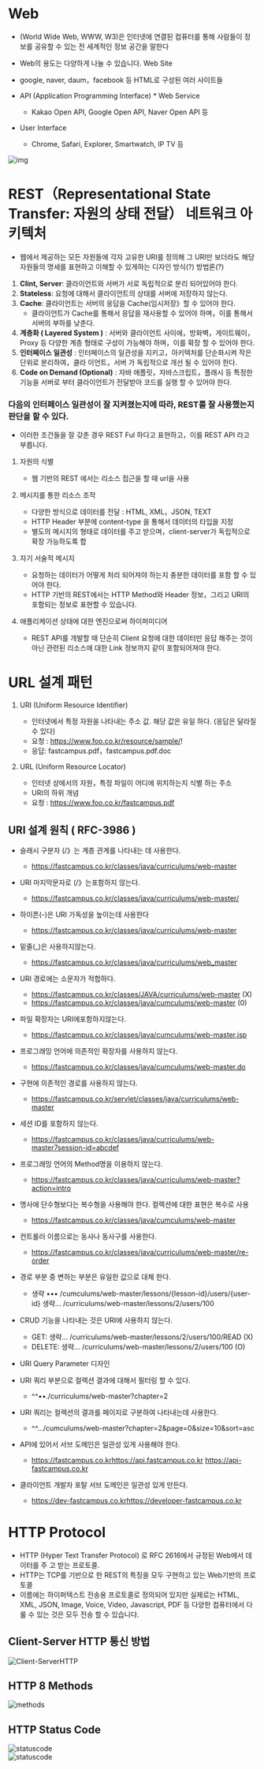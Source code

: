 # Web

- (World Wide Web, WWW, W3)은 인터넷에 연결된 컴퓨터를 통해 사람들이 정보를 공유할 수 있는 전 세계적인 정보 공간을 말한다
- Web의 용도는 다양하게 나눌 수 있습니다. Web Site

- google, naver, daum，facebook 등 HTML로 구성된 여러 사이트들
-  API (Application Programming Interface) * Web Service
   - Kakao Open API, Google Open API, Naver Open API 등 
 - User Interface
   - Chrome, Safari, Explorer, Smartwatch, IP TV 등

![img](../img/web.png)

# REST（Representational State Transfer: 자원의 상태 전달） 네트워크 아키텍처

- 웹에서 제공하는 모든 자원들에 각자 고유한 URI를 정의해 그 URI만 보더라도 해당 자원들의 명세를 표현하고 이해할 수 있게하는 디자인 방식(?) 방법론(?) 

1. **Clint, Server**: 클라이언트와 서버가 서로 독립적으로 분리 되어있어야 한다.
2. **Stateless**: 요청에 대해서 클라이언트의 상태를 서버에 저장하지 않는다.
3. **Cache**: 클라이언트는 서버의 응답을 Cache(임시저장》할 수 있어야 한다.
      - 클라이언트가 Cache를 통해서 응답을 재사용할 수 있어야 하며，이를 통해서 서버의 부하를 낮춘다.
4.  **계층화 ( Layered System )** : 서버와 클라이언트 사이에，방화벽，게이트웨이，Proxy 등 다양한 계층 형태로 구성이 가능해야 하며，이를 확장 할 수 있어야 한다.
5.  **인터페이스 일관성** : 인터페이스의 일관성을 지키고，아키텍처를 단순화시켜 작은 단위로 분리하여，클라 이언트，서버 가 독립적으로 개선 될 수 있어야 한다.
6.  **Code on Demand (Optional)** : 자바 애플릿，자바스크립트，플래시 등 특정한 기능을 서버로 부터 클라이언트가 전달받아 코드를 실행 할 수 있어야 한다.


### 다음의 인터페이스 일관성이 잘 지켜졌는지에 따라, REST를 잘 사용했는지 판단을 할 수 있다.
- 이러한 조건들을 잘 갖춘 경우 REST Ful 하다고 표현하고，이를 REST API 라고 부릅니다.
  
1. 자원의 식별
   
    - 웹 기반의 REST 에서는 리소스 접근을 할 때 url을 사용
  
2. 메시지를 통한 리소스 조작

    - 다양한 방식으로 데이터를 전달 : HTML, XML，JSON, TEXT
    - HTTP Header 부분에 content-type 을 통해서 데이터의 타입을 지정
    - 별도의 메시지의 형태로 데이터를 주고 받으며，client-server가 독립적으로 확장 가능하도록 합

3. 자기 서술적 메시지

   - 요청하는 데이터가 어떻게 처리 되어져야 하는지 충분한 데이터를 포함 할 수 있어야 한다.
   - HTTP 기반의 REST에서는 HTTP Method와 Header 정보，그리고 URI의 포함되는 정보로
표현할 수 있습니다.

4. 애플리케이션 상태에 대한 엔진으로써 하이퍼미디어
   
   - REST API를 개발할 때 단순히 Client 요청에 대한 데이터만 응답 해주는 것이 아닌 관련된 리소스에 대한 Link 정보까지 같이 포함되어져야 한다.


# URL 설계 패턴

1. URI (Uniform Resource Identifier)
   
   - 인터넷에서 특정 자원을 나타내는 주소 값. 해당 값은 유일 하다. (응답은 달라질 수 있다)
   - 요청 : https://www.foo.co.kr/resource/sample/!
   - 응답: fastcampus.pdf，fastcampus.pdf.doc

2. URL (Uniform Resource Locator)

   - 인터넷 상에서의 자원，특정 파일이 어디에 위치하는지 식별 하는 주소 
   - URI의 하위 개념
   - 요청 : https://www.foo.co.kr/fastcampus.pdf


## URI 설계 원칙 ( RFC-3986 )

- 슬래시 구분자 (/》는 계층 관계를 나타내는 데 사용한다.

   - https://fastcampus.co.kr/classes/java/curriculums/web-master
  
- URI 마지막문자로 (/》는포함하지 않는다.

  - https://fastcampus.co.kr/classes/java/curriculums/web-master/

- 하이픈(-)은 URI 가독성을 높이는데 사용한다

  - https://fastcampus.co.kr/classes/java/curriculums/web-master

- 밑줄(_)은 사용하지않는다.

  - https://fastcampus.co.kr/classes/java/curriculums/web_master

- URI 경로에는 소문자가 적합하다.

  - https://fastcampus.co.kr/classes/JAVA/curriculums/web-master (X) 
  - https://fastcampus.co.kr/classes/java/cumculums/web-master (0)

- 파일 확장자는 URI에포함하지않는다.

  - https://fastcampus.co.kr/classes/java/cumculums/web-master.jsp

- 프로그래밍 언어에 의존적인 확장자를 사용하지 않는다.

  - https://fastcampus.co.kr/classes/java/cumculums/web-master.do

- 구현에 의존적인 경로를 사용하지 않는다.

  - https://fastcampus.co.kr/servlet/classes/java/curriculums/web-master

- 세션 ID를 포함하지 않는다.

    - https://fastcampus.co.kr/classes/java/curriculums/web-master7session-id=abcdef

- 프로그래밍 언어의 Method명을 이용하지 않는다.

    - https://fastcampus.co.kr/classes/java/curriculums/web-master?action=intro

- 명사에 단수형보다는 복수형을 사용해야 한다. 컬렉션에 대한 표현은 복수로 사용

    - https://fastcampus.co.kr/classes/java/cumculums/web-master

- 컨트롤러 이름으로는 동사나 동사구를 사용한다.

    - https://fastcampus.co.kr/classes/java/curriculums/web-master/re-order

- 경로 부분 중 변하는 부분은 유일한 값으로 대체 한다.

  - 생략 ••• /cumculums/web-master/lessons/{lesson-id}/users/{user-id} 생략… /curriculums/web-master/lessons/2/users/100

- CRUD 기능을 나타내는 것은 URI에 사용하지 않는다.

  - GET: 생략… /curriculums/web-master/lessons/2/users/100/READ (X) 
  - DELETE: 생략… /curriculums/web-master/lessons/2/users/100 (O)

- URI Query Parameter 디자인
- URI 쿼리 부분으로 컬렉션 결과에 대해서 필터링 할 수 있다.

  - ^^••./curriculums/web-master?chapter=2

- URI 쿼리는 컬렉션의 결과를 페이지로 구분하여 나타내는데 사용한다.
 
  - ^^.../cumculums/web-master?chapter=2&page=0&size=10&sort=asc

- API에 있어서 서브 도메인은 일관성 있게 사용해야 한다.

  - https://fastcampus.co.krhttps://api.fastcampus.co.kr https://api-fastcampus.co.kr

- 클라이언트 개발자 포탈 서브 도메인은 일관성 있게 만든다.

  - https://dev-fastcampus.co.krhttps://developer-fastcampus.co.kr


# HTTP Protocol

- HTTP (Hyper Text Transfer Protocol) 로 RFC 2616에서 규정된 Web에서 데이터를 주 고 받는 프로토콜.
- HTTP는 TCP를 기반으로 한 REST의 특징을 모두 구현하고 있는 Web기반의 프로토콜
- 이름에는 하이퍼텍스트 전송용 프로토콜로 정의되어 있지만 실제로는 HTML, XML, JSON, Image, Voice, Video, Javascript, PDF 등 다양한 컴퓨터에서 다룰 수 있는 것은 모두 전송 할 수 있습니다.


## Client-Server HTTP 통신 방법

![Client-ServerHTTP](../img/web1.png)

## HTTP 8 Methods

![methods](../img/methods.png)

## HTTP Status Code

![statuscode](../img/statusCode.png)<br>
![statuscode](../img/statusCode1.png)